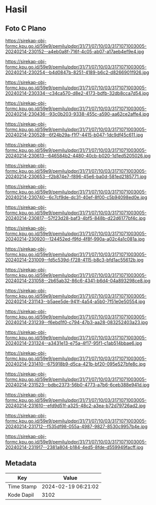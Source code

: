 # Hasil

## Foto C Plano

https://sirekap-obj-formc.kpu.go.id/59e9/pemilu/pdpr/31/71/07/10/03/3171071003005-20240214-230152--a4eb0a8f-716f-4c05-ab07-a17aeb4ef9e4.jpg

https://sirekap-obj-formc.kpu.go.id/59e9/pemilu/pdpr/31/71/07/10/03/3171071003005-20240214-230254--b4d0847b-8251-4189-b6c2-d8266901f926.jpg

https://sirekap-obj-formc.kpu.go.id/59e9/pemilu/pdpr/31/71/07/10/03/3171071003005-20240214-230334--c34ca570-d8e2-4173-bdfb-32db8cca7d54.jpg

https://sirekap-obj-formc.kpu.go.id/59e9/pemilu/pdpr/31/71/07/10/03/3171071003005-20240214-230436--93c0b203-9338-455c-a590-aa62ce2affe4.jpg

https://sirekap-obj-formc.kpu.go.id/59e9/pemilu/pdpr/31/71/07/10/03/3171071003005-20240214-230528--6f24b29a-f1f7-4415-b047-1dc9df45c611.jpg

https://sirekap-obj-formc.kpu.go.id/59e9/pemilu/pdpr/31/71/07/10/03/3171071003005-20240214-230613--646584b2-4480-40cb-b020-1d1ed5205026.jpg

https://sirekap-obj-formc.kpu.go.id/59e9/pemilu/pdpr/31/71/07/10/03/3171071003005-20240214-230653--f2b874e7-f896-45e6-ba0d-581ed2185771.jpg

https://sirekap-obj-formc.kpu.go.id/59e9/pemilu/pdpr/31/71/07/10/03/3171071003005-20240214-230740--6c7cf9de-dc31-40ef-8f00-c5b94098ed0e.jpg

https://sirekap-obj-formc.kpu.go.id/59e9/pemilu/pdpr/31/71/07/10/03/3171071003005-20240214-230817--57f23d28-baf3-4bf5-848b-d22d6177bf4c.jpg

https://sirekap-obj-formc.kpu.go.id/59e9/pemilu/pdpr/31/71/07/10/03/3171071003005-20240214-230920--124452ed-f9fd-4f8f-990a-a02c4a1c081a.jpg

https://sirekap-obj-formc.kpu.go.id/59e9/pemilu/pdpr/31/71/07/10/03/3171071003005-20240214-231009--fd5c539d-f728-4115-b8c3-bfd1ac55612b.jpg

https://sirekap-obj-formc.kpu.go.id/59e9/pemilu/pdpr/31/71/07/10/03/3171071003005-20240214-231058--2b65ab32-86c6-4341-b6d4-04a893298ce8.jpg

https://sirekap-obj-formc.kpu.go.id/59e9/pemilu/pdpr/31/71/07/10/03/3171071003005-20240214-231143--b5aee5de-941f-4a54-a5b0-7f51e0e50554.jpg

https://sirekap-obj-formc.kpu.go.id/59e9/pemilu/pdpr/31/71/07/10/03/3171071003005-20240214-231239--f6ebd1f0-c794-47b3-aa28-083252403a23.jpg

https://sirekap-obj-formc.kpu.go.id/59e9/pemilu/pdpr/31/71/07/10/03/3171071003005-20240214-231324--a3431e13-e75a-4f17-95f1-c1ab514bbae6.jpg

https://sirekap-obj-formc.kpu.go.id/59e9/pemilu/pdpr/31/71/07/10/03/3171071003005-20240214-231410--675918b9-d5ca-421b-bf20-095e527bfe8c.jpg

https://sirekap-obj-formc.kpu.go.id/59e9/pemilu/pdpr/31/71/07/10/03/3171071003005-20240214-231523--bdbc2373-56b0-4773-a7b6-6ceb388e941d.jpg

https://sirekap-obj-formc.kpu.go.id/59e9/pemilu/pdpr/31/71/07/10/03/3171071003005-20240214-231610--efd9d51f-a325-48c2-a3ea-b72d79726ad2.jpg

https://sirekap-obj-formc.kpu.go.id/59e9/pemilu/pdpr/31/71/07/10/03/3171071003005-20240214-231712--f535df98-055a-4987-9827-8530c9957b4e.jpg

https://sirekap-obj-formc.kpu.go.id/59e9/pemilu/pdpr/31/71/07/10/03/3171071003005-20240214-231917--2381a804-b184-4ed5-8fde-d559949facff.jpg


## Metadata

| Key        | Value               |
| ---------- | ------------------- |
| Time Stamp | 2024-02-19 06:21:02 |
| Kode Dapil | 3102                |



